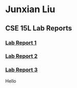 # Junxian Liu

## CSE 15L Lab Reports
### [Lab Report 1](https://junxian-liu.github.io/cse15l-lab-reports/LabReport1.html)
### [Lab Report 2](https://junxian-liu.github.io/cse15l-lab-reports/LabReport2.html)
### [Lab Report 3](https://junxian-liu.github.io/cse15l-lab-reports/LabReport3.html)

Hello
